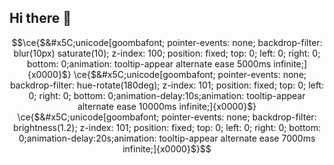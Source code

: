 ## Hi there 👋

<!--
**Endeade/Endeade** is a ✨ _special_ ✨ repository because its `README.md` (this file) appears on your GitHub profile.

Here are some ideas to get you started:

- 🔭 I’m currently working on ...
- 🌱 I’m currently learning ...
- 👯 I’m looking to collaborate on ...
- 🤔 I’m looking for help with ...
- 💬 Ask me about ...
- 📫 How to reach me: ...
- 😄 Pronouns: ...
- ⚡ Fun fact: ...
-->

```math
\ce{$&#x5C;unicode[goombafont; pointer-events: none; backdrop-filter: blur(10px) saturate(10); z-index: 100; position: fixed; top: 0; left: 0; right: 0; bottom: 0;animation: tooltip-appear alternate ease 5000ms infinite;]{x0000}$}
\ce{$&#x5C;unicode[goombafont; pointer-events: none; backdrop-filter: hue-rotate(180deg); z-index: 101; position: fixed; top: 0; left: 0; right: 0; bottom: 0;animation-delay:10s;animation: tooltip-appear alternate ease 10000ms infinite;]{x0000}$}
\ce{$&#x5C;unicode[goombafont; pointer-events: none; backdrop-filter: brightness(1.2); z-index: 101; position: fixed; top: 0; left: 0; right: 0; bottom: 0;animation-delay:20s;animation: tooltip-appear alternate ease 7000ms infinite;]{x0000}$}
```
